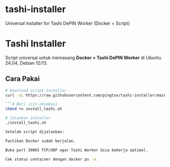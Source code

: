 # tashi-installer
Universal installer for Tashi DePIN Worker (Docker + Script)

# Tashi Installer

Script universal untuk memasang **Docker + Tashi DePIN Worker** di Ubuntu 24.04, Debian 12/13.

## Cara Pakai
```bash
# Download script installer
curl -sL https://raw.githubusercontent.com/pingtux/tashi-installer/main/install_tashi.sh -o install_tashi.sh

```# Beri izin eksekusi
chmod +x install_tashi.sh

# Jalankan installer
./install_tashi.sh

Setelah script dijalankan:

Pastikan Docker sudah berjalan.

Buka port 39065 TCP/UDP agar Tashi Worker bisa bekerja optimal.

Cek status container dengan docker ps -a.
